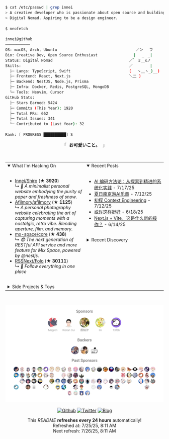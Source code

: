 ```bash
$ cat /etc/passwd | grep innei
> A creative developer who is passionate about open source and building beautiful things.
> Digital Nomad. Aspiring to be a design engineer.

$ neofetch

innei@github
───────────
OS: macOS, Arch, Ubuntu                                   ／＞　 フ
Bio: Creative Dev, Open Source Enthusiast                | 　_　_|
Status: Digital Nomad                                  ／` ミ＿xノ
Skills:                                                ／　　　　 |
  ├─ Langs: TypeScript, Swift                          (　 ヽ＿ヽ_)__)
  ├─ Frontend: React, Next.js                          ＼二 )
  ├─ Backend: NestJS, Node.js, Prisma
  ├─ Infra: Docker, Redis, PostgreSQL, MongoDB
  └─ Tools: Neovim, Cursor
GitHub Stats:
  ├─ Stars Earned: 5424
  ├─ Commits (This Year): 1920
  ├─ Total PRs: 662
  ├─ Total Issues: 341
  └─ Contributed to (Last Year): 32

Rank: [ PROGRESS ██████████] S
```

<p align="center">
  「<strong><samp> <strong>お可愛いこと。</strong> </samp></strong>」
</p>

<br />

<table>
  <tr>
    <td valign="top" width="50%">
      <details open>
        <summary>What I'm Hacking On</summary>
        <br />
          <ul><li><a href=https://github.com/Innei/Shiro target=_blank>Innei/Shiro</a> (<b>★ 3920</b>)<br>↳ <i>📜 A minimalist personal website embodying the purity of paper and freshness of snow.</i></li><li><a href=https://github.com/Afilmory/afilmory target=_blank>Afilmory/afilmory</a> (<b>★ 1125</b>)<br>↳ <i>A personal photography website celebrating the art of capturing moments with a nostalgic, retro vibe. Blending aperture, film, and memory.</i></li><li><a href=https://github.com/mx-space/core target=_blank>mx-space/core</a> (<b>★ 438</b>)<br>↳ <i>😎 The next generation of RESTful API service and more feature for Mix Space, powered by @nestjs.</i></li><li><a href=https://github.com/RSSNext/Folo target=_blank>RSSNext/Folo</a> (<b>★ 30111</b>)<br>↳ <i>🧡 Follow everything in one place</i></li></ul>
      </details>
      <br />
      <details>
        <summary>Side Projects & Toys</summary>
        <br />
          <ul><li><a href=https://github.com/reactify-component/react-typewriter target=_blank>reactify-component/react-typewriter</a> (<a href=https://react-typewriter.vercel.app/ target=_blank>demo</a>) (<b>★ 7</b>)<br>↳ <i>A simple component impl typewriter effect</i></li><li><a href=https://github.com/reactify-component/react-shortcut-guide target=_blank>reactify-component/react-shortcut-guide</a> (<a href=https://reactify-component.github.io/react-shortcut-guide/ target=_blank>demo</a>) (<b>★ 10</b>)<br>↳ <i>Long-press `⌘` key or press `?` to present a shortcut guide for your Web application.</i></li><li><a href=https://github.com/reactify-component/react-message target=_blank>reactify-component/react-message</a> (<a href=https://react-message-deeab158i-react-message.vercel.app/ target=_blank>demo</a>) (<b>★ 9</b>)<br>↳ <i>💬 React Message is a 🚀 React component library for displaying customizable messages and notifications to users. It's easy to integrate and supports features like animations and timeout.</i></li></ul>
      </details>
    </td>
    <td valign="top" width="50%">
      <details open>
        <summary>Recent Posts</summary>
        <br />
          <ul><li><span><a href=https://innei.in/posts/tech/ai-coding-methodology-systematic-practice>AI 编码方法论：从探索到精进的系统化实践</a></span> - 7/17/25</li><li><span><a href=https://innei.in/notes/195>夏日南京游AI乐章</a></span> - 7/12/25</li><li><span><a href=https://innei.in/posts/programming/exploring-context-engineering>初探 Context Engineering</a></span> - 7/12/25</li><li><span><a href=https://innei.in/notes/194>或许这样挺好</a></span> - 6/18/25</li><li><span><a href=https://innei.in/posts/Z-Turn/nextjs+vite-hack-combined>Next.js + Vite，这是什么新的操作？</a></span> - 6/14/25</li></ul>
      </details>
      <br />
      <details>
        <summary>Recent Discovery</summary>
        <br />
          <ul><li><a href=https://github.com/meanguppy/react-native-pull-ups>meanguppy/react-native-pull-ups</a><span> A native bottom sheet implementation for React Native. Toddler approved.</span></li><li><a href=https://github.com/virattt/ai-hedge-fund>virattt/ai-hedge-fund</a><span> An AI Hedge Fund Team</span></li><li><a href=https://github.com/gvergnaud/ts-pattern>gvergnaud/ts-pattern</a><span> 🎨 The exhaustive Pattern Matching library for TypeScript, with smart type inference.</span></li><li><a href=https://github.com/ktiays/fluid-scroll>ktiays/fluid-scroll</a><span> A library that provides iOS-like scrolling animation algorithm.</span></li><li><a href=https://github.com/EvanBacon/expo-router-forms-components>EvanBacon/expo-router-forms-components</a><span> Free UI components I use for building Expo Router apps</span></li></ul>
      </details>
    </td>
  </tr>
</table>

<br />

<p align="center">
  <a href="https://github.com/sponsors/innei">
    <img src="./sponsorkit/sponsors.svg" />
  </a>
</p>

<p align="center">
  <a href="https://github.com/innei" target="_blank"><img alt="Github" src="https://img.shields.io/badge/GitHub-181717?style=for-the-badge&logo=Github&logoColor=white" /></a> 
  <a href="https://twitter.com/__oQuery" target="_blank"><img alt="Twitter" src="https://img.shields.io/badge/twitter-1DA1F2?style=for-the-badge&logo=twitter&logoColor=white" /></a> 
  <a href="https://innei.in" target="_blank"><img alt="Blog" src="https://img.shields.io/badge/Blog-232323?style=for-the-badge&logo=rss&logoColor=white" /></a>
</p>

<p align="center">
  <samp>
    <p align=center>This <i>README</i> <b>refreshes every 24 hours</b> automatically!<br>Refreshed at: 7/25/25, 8:11 AM<br>Next refresh: 7/26/25, 8:11 AM</p>
  </samp>
</p>
